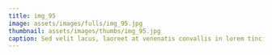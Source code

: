 ```yaml
--- 
title: img_95
image: assets/images/fulls/img_95.jpg 
thumbnail: assets/images/thumbs/img_95.jpg 
caption: Sed velit lacus, laoreet at venenatis convallis in lorem tincidunt. 
--- 
```

